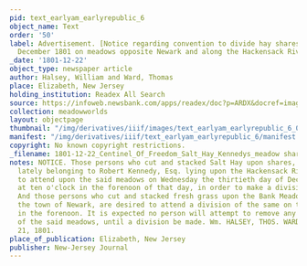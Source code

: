```yaml
---
pid: text_earlyam_earlyrepublic_6
object_name: Text
order: '50'
label: Advertisement. [Notice regarding convention to divide hay shares at end of
  December 1801 on meadows opposite Newark and along the Hackensack River]
_date: '1801-12-22'
object_type: newspaper article
author: Halsey, William and Ward, Thomas
place: Elizabeth, New Jersey
holding_institution: Readex All Search
source: https://infoweb.newsbank.com/apps/readex/doc?p=ARDX&docref=image/v2%3A109C84FBA4185370%40EANX-10A09D594EF4B858%402379217-10A09D59C1994D40%402-10A09D5B0125FDB8%40Advertisement.
collection: meadowworlds
layout: objectpage
thumbnail: "/img/derivatives/iiif/images/text_earlyam_earlyrepublic_6_0/full/250,/0/default.jpg"
manifest: "/img/derivatives/iiif/text_earlyam_earlyrepublic_6/manifest.json"
copyright: No known copyright restrictions.
_filename: 1801-12-22_Centinel_Of_Freedom_Salt_Hay_Kennedys_meadow shares.pdf
notes: NOTICE. Those persons who cut and stacked Salt Hay upon shares, on the meadows
  lately belonging to Robert Kennedy, Esq. lying upon the Hackensack River, are requested
  to attend upon the said meadows on Wednesday the thirtieth day of December next,
  at ten o'clock in the forenoon of that day, in order to make a division of the same.
  And those persons who cut and stacked fresh grass upon the Bank Meadows opposite
  the town of Newark, are desired to attend a division of the same on the day following,
  in the forenoon. It is expected no person will attempt to remove any hay from either
  of the said meadows, until a division be made. Wm. HALSEY, THOS. WARD, December
  21, 1801.
place_of_publication: Elizabeth, New Jersey
publisher: New-Jersey Journal
---
```

